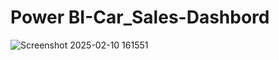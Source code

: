 # Power BI-Car_Sales-Dashbord
![Screenshot 2025-02-10 161551](https://github.com/user-attachments/assets/3db0bbc0-6c6a-4cfb-b1a8-1c2b0dc79d95)

